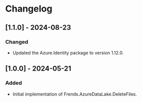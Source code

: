 # Changelog

## [1.1.0] - 2024-08-23
### Changed
- Updated the Azure.Identity package to version 1.12.0.

## [1.0.0] - 2024-05-21
### Added
- Initial implementation of Frends.AzureDataLake.DeleteFiles.

